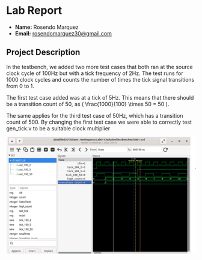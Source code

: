 # Lab Report

- **Name:** Rosendo Marquez
- **Email:** rosendomarquez30@gmail.com

## Project Description

In the testbench, we added two more test cases that both ran at the source clock cycle of 100Hz but with a tick frequency of 2Hz. The test runs for 1000 clock cycles and counts the number of times the tick signal transitions from 0 to 1. 

The first test case added was at a tick of 5Hz. This means that there should be a transition count of 50, as \( \frac{1000}{100} \times 50 = 50 \).

The same applies for the third test case of 50Hz, which has a transition count of 500. By changing the first test case we were able to correctly test gen_tick.v to be a suitable clock multiplier 

![alt text](image.png)

